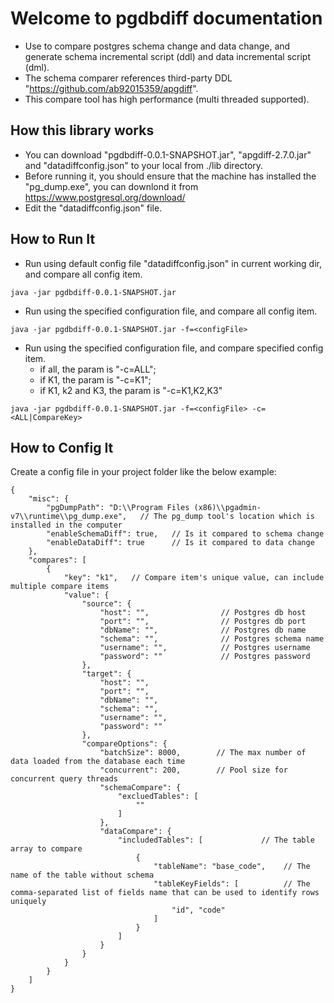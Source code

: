 # Welcome to pgdbdiff documentation

- Use to compare postgres schema change and data change, and generate schema incremental script (ddl) and data incremental script (dml).
- The schema comparer references third-party DDL "https://github.com/ab92015359/apgdiff".
- This compare tool has high performance (multi threaded supported).


## How this library works
- You can download "pgdbdiff-0.0.1-SNAPSHOT.jar", "apgdiff-2.7.0.jar" and "datadiffconfig.json" to your local from ./lib directory.
- Before running it, you should ensure that the machine has installed the "pg_dump.exe", you can downlond it from https://www.postgresql.org/download/
- Edit the "datadiffconfig.json" file.
  

## How to Run It
  - Run using default config file "datadiffconfig.json" in current working dir, and compare all config item.
~~~
java -jar pgdbdiff-0.0.1-SNAPSHOT.jar
~~~

  - Run using the specified configuration file, and compare all config item.
~~~
java -jar pgdbdiff-0.0.1-SNAPSHOT.jar -f=<configFile>
~~~

  - Run using the specified configuration file, and compare specified config item.
  	- if all, the param is "-c=ALL";
  	- if K1, the param is "-c=K1";
   	- if K1, k2 and K3, the param is "-c=K1,K2,K3"
~~~
java -jar pgdbdiff-0.0.1-SNAPSHOT.jar -f=<configFile> -c=<ALL|CompareKey>
~~~

## How to Config It
Create a config file in your project folder like the below example:
~~~
{
	"misc": {
		"pgDumpPath": "D:\\Program Files (x86)\\pgadmin-v7\\runtime\\pg_dump.exe",   // The pg_dump tool's location which is installed in the computer
		"enableSchemaDiff": true,   // Is it compared to schema change
		"enableDataDiff": true      // Is it compared to data change
	},
	"compares": [
		{
			"key": "k1",   // Compare item's unique value, can include multiple compare items
			"value": {
				"source": {
					"host": "",                // Postgres db host
					"port": "",                // Postgres db port
					"dbName": "",              // Postgres db name
					"schema": "",              // Postgres schema name
					"username": "",            // Postgres username
					"password": ""             // Postgres password
				},
				"target": {
					"host": "",
					"port": "",
					"dbName": "",
					"schema": "",
					"username": "",
					"password": ""
				},
				"compareOptions": {
					"batchSize": 8000,        // The max number of data loaded from the database each time
					"concurrent": 200,        // Pool size for concurrent query threads
					"schemaCompare": {
						"excluedTables": [
							""
						]
					},
					"dataCompare": {
						"includedTables": [             // The table array to compare
							{
								"tableName": "base_code",    // The name of the table without schema
								"tableKeyFields": [          // The comma-separated list of fields name that can be used to identify rows uniquely
									"id", "code"
								]
							}
						]
					}
				}
			}
		}
	]
}
~~~
